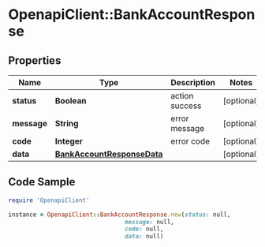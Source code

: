 # OpenapiClient::BankAccountResponse

## Properties

Name | Type | Description | Notes
------------ | ------------- | ------------- | -------------
**status** | **Boolean** | action success | [optional] 
**message** | **String** | error message | [optional] 
**code** | **Integer** | error code | [optional] 
**data** | [**BankAccountResponseData**](BankAccountResponseData.md) |  | [optional] 

## Code Sample

```ruby
require 'OpenapiClient'

instance = OpenapiClient::BankAccountResponse.new(status: null,
                                 message: null,
                                 code: null,
                                 data: null)
```


